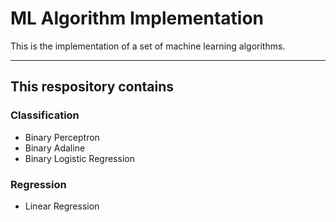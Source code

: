 # ML Algorithm Implementation

This is the implementation of a set of machine learning algorithms.

---

## This respository contains

### Classification

- Binary Perceptron
- Binary Adaline
- Binary Logistic Regression

### Regression

- Linear Regression
